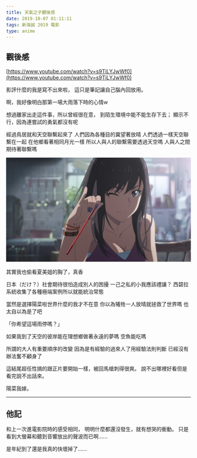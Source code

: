 ```yaml
---
title: 天氣之子觀後感
date: 2019-10-07 01:11:11
tags: 新海誠 2019 電影
type: anime
---
```


## 觀後感

[https://www.youtube.com/watch?v=s9TiLYJwWf0](https://www.youtube.com/watch?v=s9TiLYJwWf0)

影評什麼的我是寫不出來啦，
這只是筆記讓自己腦內回放用。

啊，我好像明白那第一場大雨落下時的心情w

想過離家出走這件事，所以曾經很在意，
到陌生環境中能不能生存下去；
顯示不行，因為連嘗試的勇氣都沒有呢

經過鳥居就和天空聯繫起來了
人們因為各種目的冀望著放晴
人們透過一樣天空聯繫在一起
在他鄉看著相同月光一樣
所以人與人的聯繫需要透過天空嗎
人與人之間期待著聯繫嗎

![ナツミ](/images/natsumi.png)

其實我也偷看夏美姐的胸了，真香

日本（だけ？）社會期待很怕造成別人的困擾
一己之私的小我應該禮讓？
西碧拉系統收集了各種極端案例所以就能統治常態

當然是選擇陽菜啦世界什麼的我才不在意
你以為犧牲一人放晴就拯救了世界嗎
也太自以為是了吧

「你希望這場雨停嗎？」

如果我到了天空的彼岸能在理想鄉做著永遠的夢嗎
空魚能吃嗎

所謂的大人有重要順序的改變
因為是有經驗的過來人了用經驗法則判斷
已經沒有辦法奮不顧身了

這結尾超任性搞的跟正片要開始一樣，被回馬槍刺得很爽。
說不出哪裡好看但是看完說不出話來。

陽菜我嫁。

---

## 他記

和上一次進電影院時的感受相同，
明明什麼都還沒發生，就有想哭的衝動。
只是看到大螢幕和聽到音響放出的聲波而已啊…...

是年紀到了還是我真的快壞掉了…...
